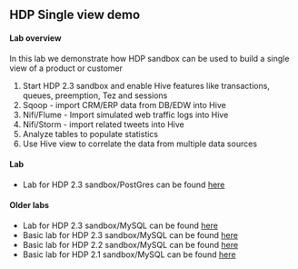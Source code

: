 ## HDP Single view demo


#### Lab overview
In this lab we demonstrate how HDP sandbox can be used to build a single view of a product or customer

1. Start HDP 2.3 sandbox and enable Hive features like transactions, queues, preemption, Tez and sessions
2. Sqoop - import CRM/ERP data from DB/EDW into Hive 
3. Nifi/Flume - Import simulated web traffic logs into Hive
4. Nifi/Storm - import related tweets into Hive  
5. Analyze tables to populate statistics
6. Use Hive view to correlate the data from multiple data sources



#### Lab

- Lab for HDP 2.3 sandbox/PostGres can be found [here](https://github.com/abajwa-hw/single-view-demo/blob/master/singleview-psql-advanced-23.md)


#### Older labs

- Lab for HDP 2.3 sandbox/MySQL can be found [here](https://github.com/abajwa-hw/single-view-demo/blob/master/singleview-mysql-advanced-23.md)
- Basic lab for HDP 2.3 sandbox/MySQL can be found [here](https://github.com/abajwa-hw/single-view-demo/blob/master/singleview-mysql-basic-23.md)
- Basic lab for HDP 2.2 sandbox/MySQL can be found [here](https://github.com/abajwa-hw/single-view-demo/blob/master/singleview-mysql-basic-22.md)
- Basic lab for HDP 2.1 sandbox/MySQL can be found [here](https://github.com/abajwa-hw/single-view-demo/blob/master/singleview-mysql-basic-21.md)